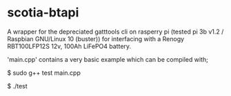 # scotia-btapi


A wrapper for the depreciated gatttools cli on rasperry pi (tested pi 3b v1.2 / Raspbian GNU/Linux 10 (buster)) for interfacing with a Renogy RBT100LFP12S 12v, 100Ah LiFePO4 battery. 

'main.cpp' contains a very basic example which can be compiled with;

$ sudo g++ test main.cpp

$ ./test
